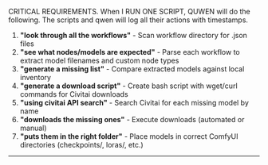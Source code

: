 CRITICAL REQUIREMENTS. When I RUN ONE SCRIPT, QUWEN will do the following. The scripts and qwen will log all their actions with timestamps.



1. **"look through all the workflows"** - Scan workflow directory for .json files
2. **"see what nodes/models are expected"** - Parse each workflow to extract model filenames and custom node types
3. **"generate a missing list"** - Compare extracted models against local inventory
4. **"generate a download script"** - Create bash script with wget/curl commands for Civitai downloads
5. **"using civitai API search"** - Search Civitai for each missing model by name
6. **"downloads the missing ones"** - Execute downloads (automated or manual)
7. **"puts them in the right folder"** - Place models in correct ComfyUI directories (checkpoints/, loras/, etc.)

---
